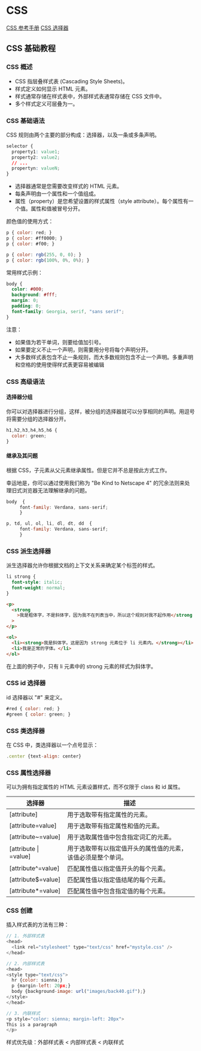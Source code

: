 # CSS

[CSS 参考手册](http://www.w3school.com.cn/cssref/index.asp)
[CSS 选择器](http://www.w3school.com.cn/cssref/css_selectors.asp)

## CSS 基础教程

### CSS 概述

- CSS 指层叠样式表 (Cascading Style Sheets)。
- 样式定义如何显示 HTML 元素。
- 样式通常存储在样式表中，外部样式表通常存储在 CSS 文件中。
- 多个样式定义可层叠为一。

### CSS 基础语法

CSS 规则由两个主要的部分构成：选择器，以及一条或多条声明。

```css
selector {
  property1: value1;
  property2: value2;
  // ...
  propertyn: valueN;
}
```

- 选择器通常是您需要改变样式的 HTML 元素。
- 每条声明由一个属性和一个值组成。
- 属性（property）是您希望设置的样式属性（style attribute）。每个属性有一个值。属性和值被冒号分开。

颜色值的使用方式：

```js
p { color: red; }
p { color: #ff0000; }
p { color: #f00; }

p { color: rgb(255, 0, 0); }
p { color: rgb(100%, 0%, 0%); }
```

常用样式示例：

```css
body {
  color: #000;
  background: #fff;
  margin: 0;
  padding: 0;
  font-family: Georgia, serif, "sans serif";
}
```

注意：

- 如果值为若干单词，则要给值加引号。
- 如果要定义不止一个声明，则需要用分号将每个声明分开。
- 大多数样式表包含不止一条规则，而大多数规则包含不止一个声明。多重声明和空格的使用使得样式表更容易被编辑

### CSS 高级语法

#### 选择器分组

你可以对选择器进行分组，这样，被分组的选择器就可以分享相同的声明。用逗号将需要分组的选择器分开。

```js
h1,h2,h3,h4,h5,h6 {
  color: green;
}
```

#### 继承及其问题

根据 CSS，子元素从父元素继承属性。但是它并不总是按此方式工作。

幸运地是，你可以通过使用我们称为 "Be Kind to Netscape 4" 的冗余法则来处理旧式浏览器无法理解继承的问题。

```js
body  {
     font-family: Verdana, sans-serif;
     }

p, td, ul, ol, li, dl, dt, dd  {
     font-family: Verdana, sans-serif;
     }
```

### CSS 派生选择器

派生选择器允许你根据文档的上下文关系来确定某个标签的样式。

```css
li strong {
  font-style: italic;
  font-weight: normal;
}
```

```html
<p>
  <strong
    >我是粗体字，不是斜体字，因为我不在列表当中，所以这个规则对我不起作用</strong
  >
</p>

<ol>
  <li><strong>我是斜体字。这是因为 strong 元素位于 li 元素内。</strong></li>
  <li>我是正常的字体。</li>
</ol>
```

在上面的例子中，只有 li 元素中的 strong 元素的样式为斜体字。

### CSS id 选择器

id 选择器以 "#" 来定义。

```js
#red { color: red; }
#green { color: green; }
```

### CSS 类选择器

在 CSS 中，类选择器以一个点号显示：

```js
.center {text-align: center}
```

### CSS 属性选择器

可以为拥有指定属性的 HTML 元素设置样式，而不仅限于 class 和 id 属性。

| 选择器                | 描述                                                         |
| --------------------- | ------------------------------------------------------------ |
| [attribute]           | 用于选取带有指定属性的元素。                                 |
| [attribute=value]     | 用于选取带有指定属性和值的元素。                             |
| [attribute~=value]    | 用于选取属性值中包含指定词汇的元素。                         |
| [attribute \| =value] | 用于选取带有以指定值开头的属性值的元素，该值必须是整个单词。 |
| [attribute^=value]    | 匹配属性值以指定值开头的每个元素。                           |
| [attribute$=value]    | 匹配属性值以指定值结尾的每个元素。                           |
| [attribute*=value]    | 匹配属性值中包含指定值的每个元素。                           |

### CSS 创建

插入样式表的方法有三种：

```js
// 1. 外部样式表
<head>
  <link rel="stylesheet" type="text/css" href="mystyle.css" />
</head>

// 2. 内部样式表
<head>
<style type="text/css">
  hr {color: sienna;}
  p {margin-left: 20px;}
  body {background-image: url("images/back40.gif");}
</style>
</head>

// 3. 内联样式
<p style="color: sienna; margin-left: 20px">
This is a paragraph
</p>
```

样式优先级：外部样式表 < 内部样式表 < 内联样式
